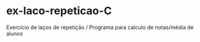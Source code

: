 # ex-laco-repeticao-C
Exercício de laços de repetição / Programa para calculo de notas/média de alunos
